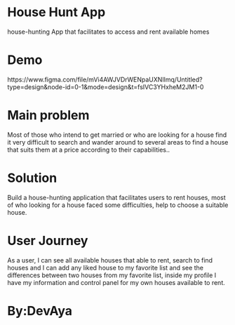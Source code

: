 <h1>House Hunt App</h1>
<p>house-hunting App that facilitates to access and rent available homes</p>
<h1>Demo</h1>
https://www.figma.com/file/mVi4AWJVDrWENpaUXNlImq/Untitled?type=design&node-id=0-1&mode=design&t=fsIVC3YHxheM2JM1-0
<h1>Main problem</h1>
<p>Most of those who intend to get married or who are looking for a house find it very difficult to search and wander around to several areas to find a house that suits them at a price according to their capabilities..</p>
<h1>Solution </h1>
<p>Build a house-hunting application that facilitates users to rent houses, most of who looking for a house faced some difficulties, help to choose a suitable house.</p>
<h1>User Journey</h1>
<p>As a user, I can see all available houses that able to rent, search to find houses and I can add any liked house to my favorite list and see the differences between two houses from my favorite list, inside my profile I have my information and control panel for my own houses available to rent.</p>
<h1>By:DevAya</h1>

